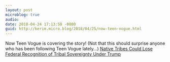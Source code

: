 ```yaml
---
layout: post
microblog: true
audio: 
date: 2018-04-24 17:13:50 -0800
guid: http://kerim.micro.blog/2018/04/25/now-teen-vogue.html
---
```

Now Teen Vogue is covering the story! (Not that this should surprise anyone who has been following Teen Vogue lately…) [Native Tribes Could Lose Federal Recognition of Tribal Sovereignty Under Trump](https://www.teenvogue.com/story/native-tribes-could-lose-federal-recognition-of-tribal-sovereignty-under-trump)
